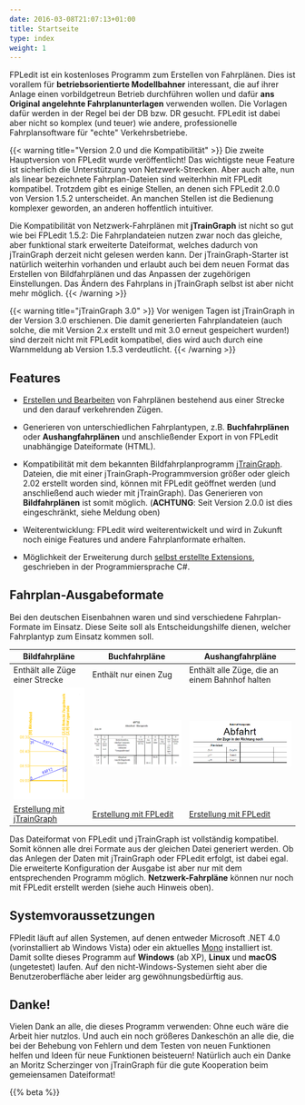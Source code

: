 ```yaml
---
date: 2016-03-08T21:07:13+01:00
title: Startseite
type: index
weight: 1
---
```


FPLedit ist ein kostenloses Programm zum Erstellen von Fahrplänen. Dies ist vorallem für **betriebsorientierte Modellbahner** interessant, die auf ihrer Anlage einen vorbildgetreun Betrieb durchführen wollen und dafür **ans Original angelehnte Fahrplanunterlagen** verwenden wollen. Die Vorlagen dafür werden in der Regel bei der DB bzw. DR gesucht. FPLedit ist dabei aber nicht so komplex (und teuer) wie andere, professionelle Fahrplansoftware für "echte" Verkehrsbetriebe.

{{< warning title="Version 2.0 und die Kompatibilität" >}}
Die zweite Hauptversion von FPLedit wurde veröffentlicht! Das wichtigste neue Feature ist sicherlich die Unterstützung von Netzwerk-Strecken. Aber auch alte, nun als linear bezeichnete Fahrplan-Dateien sind weiterhhin mit FPLedit kompatibel. Trotzdem gibt es einige Stellen, an denen sich FPLedit 2.0.0 von Version 1.5.2 unterscheidet. An manchen Stellen ist die Bedienung komplexer geworden, an anderen hoffentlich intuitiver.

Die Kompatibilität von Netzwerk-Fahrplänen mit **jTrainGraph** ist nicht so gut wie bei FPLedit 1.5.2: Die Fahrplandateien nutzen zwar noch das gleiche, aber funktional stark erweiterte Dateiformat, welches dadurch von jTrainGraph derzeit nicht gelesen werden kann. Der jTrainGraph-Starter ist natürlich weiterhin vorhanden und erlaubt auch bei dem neuen Format das Erstellen von Bildfahrplänen und das Anpassen der zugehörigen Einstellungen. Das Ändern des Fahrplans in jTrainGraph selbst ist aber nicht mehr möglich.
{{< /warning >}}

{{< warning title="jTrainGraph 3.0" >}}
Vor wenigen Tagen ist jTrainGraph in der Version 3.0 erschienen. Die damit generierten Fahrplandateien (auch solche, die mit Version 2.x erstellt und mit 3.0 erneut gespeichert wurden!) sind derzeit nicht mit FPLedit kompatibel, dies wird auch durch eine Warnmeldung ab Version 1.5.3 verdeutlicht.
{{< /warning >}}

## Features
- [Erstellen und Bearbeiten](/fahrplaene-bearbeiten/) von Fahrplänen bestehend aus einer Strecke und den darauf verkehrenden Zügen.

- Generieren von unterschiedlichen Fahrplantypen, z.B. **Buchfahrplänen** oder **Aushangfahrplänen** und anschließender Export in von FPLedit unabhängige Dateiformate (HTML).

- Kompatibilität mit dem bekannten Bildfahrplanprogramm [jTrainGraph](http://kinzigtalbahn.bplaced.net/homepage/programme.html). Dateien, die mit einer jTrainGraph-Programmversion größer oder gleich 2.02 erstellt worden sind, können mit FPLedit geöffnet werden (und anschließend auch wieder mit jTrainGraph). Das Generieren von **Bildfahrplänen** ist somit möglich. (**ACHTUNG**: Seit Version 2.0.0 ist dies eingeschränkt, siehe Meldung oben)

<!-- - Kompatibilität mit der FREMO-Software XPLN -->

- Weiterentwicklung: FPLedit wird weiterentwickelt und wird in Zukunft noch einige Features und andere Fahrplanformate erhalten.

- Möglichkeit der Erweiterung durch [selbst erstellte Extensions](/dev/), geschrieben in der Programmiersprache C#.

## Fahrplan-Ausgabeformate

Bei den deutschen Eisenbahnen waren und sind verschiedene Fahrplan-Formate im Einsatz. Diese Seite soll als Entscheidungshilfe dienen, welcher Fahrplantyp zum Einsatz kommen soll.

| Bildfahrpläne                                 | Buchfahrpläne                             | Aushangfahrpläne                               |
|-----------------------------------------------|-------------------------------------------|------------------------------------------------|
| Enthält alle Züge einer Strecke               | Enthält nur einen Zug                     | Enthält alle Züge, die an einem Bahnhof halten |
| ![](bildfahrplaene/bifpl.png)                 | ![](buchfahrplaene/bfpl.png)              | ![](aushangfahrplaene/afpl.png)                |
| [Erstellung mit jTrainGraph](/bildfahrplaene) | [Erstellung mit FPLedit](/buchfahrplaene) | [Erstellung mit FPLedit](/aushangfahrplaene)   |

Das Dateiformat von FPLedit und jTrainGraph ist vollständig kompatibel. Somit können alle drei Formate aus der gleichen Datei generiert werden. Ob das Anlegen der Daten mit jTrainGraph oder FPLedit erfolgt, ist dabei egal. Die erweiterte Konfiguration der Ausgabe ist aber nur mit dem entsprechenden Programm möglich. **Netzwerk-Fahrpläne** können nur noch mit FPLedit erstellt werden (siehe auch Hinweis oben).

## Systemvoraussetzungen
FPledit läuft auf allen Systemen, auf denen entweder Microsoft .NET 4.0 (vorinstalliert ab Windows Vista) oder ein aktuelles [Mono](http://www.mono-project.com/) installiert ist. Damit sollte dieses Programm auf **Windows** (ab XP), **Linux** und **macOS** (ungetestet) laufen. Auf den nicht-Windows-Systemen sieht aber die Benutzeroberfläche aber leider arg gewöhnungsbedürftig aus.

## Danke!
Vielen Dank an alle, die dieses Programm verwenden: Ohne euch wäre die Arbeit hier nutzlos. Und auch ein noch größeres Dankeschön an alle die, die bei der Behebung von Fehlern und dem Testen von neuen Funktionen helfen und Ideen für neue Funktionen beisteuern! Natürlich auch ein Danke an Moritz Scherzinger von jTrainGraph für die gute Kooperation beim gemeiensamen Dateiformat!

{{% beta %}}
